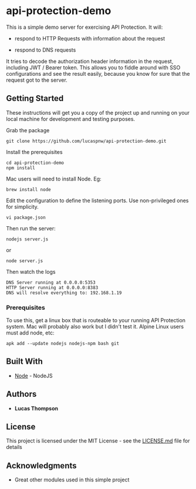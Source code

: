# api-protection-demo

This is a simple demo server for exercising API Protection. It will:

* respond to HTTP Requests with information about the request

* respond to DNS requests

It tries to decode the authorization header information in the request, including JWT / Bearer token. This allows you to fiddle around with SSO configurations and see the result easily, because you know for sure that the request got to the server.


## Getting Started

These instructions will get you a copy of the project up and running on your local machine for development and testing purposes.


Grab the package

```
git clone https://github.com/lucaspnw/api-protection-demo.git
```

Install the prerequisites

```
cd api-protection-demo
npm install
```

Mac users will need to install Node. Eg: 
```
brew install node
```

Edit the configuration to define the listening ports. Use non-privileged ones for simplicity.

```
vi package.json
```

Then run the server:

```
nodejs server.js
```
or
```
node server.js
```

Then watch the logs

 ```
DNS Server running at 0.0.0.0:5353
HTTP Server running at 0.0.0.0:8383
DNS will resolve everything to: 192.168.1.19
```

### Prerequisites

To use this, get a linux box that is routeable to your running API Protection system. Mac will probably also work but I didn't test it.
Alpine Linux users must add node, etc:
```
apk add --update nodejs nodejs-npm bash git
```



## Built With

* [Node](http://www.nodejs.org/) - NodeJS


## Authors

* **Lucas Thompson**

## License

This project is licensed under the MIT License - see the [LICENSE.md](LICENSE.md) file for details

## Acknowledgments

* Great other modules used in this simple project

